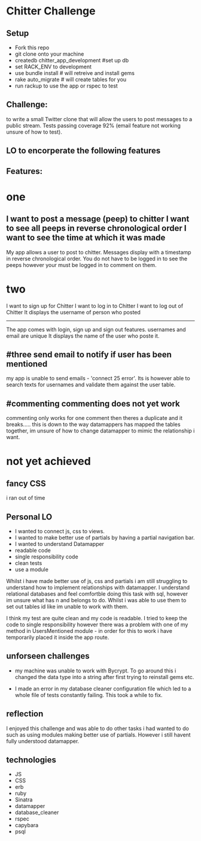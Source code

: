 Chitter Challenge
=================

## Setup

- Fork this repo 
- git clone onto your machine
- createdb chitter_app_development          #set up db
- set RACK_ENV to development
- use bundle install                        # will retreive and install gems 
- rake auto_migrate                         # will create tables for you
- run rackup to use the app or rspec to test


##
Challenge:
-------
to write a small Twitter clone that will allow the users to post messages to a public stream. Tests passing coverage 92% (email feature not working unsure of how to test).

## LO to encorperate the following features

Features:
-------

# one

I want to post a message (peep) to chitter
I want to see all peeps in reverse chronological order
I want to see the time at which it was made
------------
My app allows a user to post to chitter. Messages display with a timestamp in reverse chronological order. You do not have to be logged in to see the peeps however your must be logged in to comment on them.

# two
I want to sign up for Chitter
I want to log in to Chitter
I want to log out of Chitter
It displays the username of person who posted

------------
The app comes with login, sign up and sign out features.
usernames and email are unique
It displays the name of the user who poste it.

#three
send email to notify if user has been mentioned
-----------
my app is unable to send emails - 'connect 25 error'. Its is however able to search texts for usernames and validate them against the user table.

#commenting
commenting does not yet work
-----
commenting only works for one comment then theres a duplicate and it breaks..... 
this is down to the way datamappers has mapped the tables together, im unsure of how to change datamapper to mimic the relationship i want.

# not yet achieved

fancy CSS
------
i ran out of time


## Personal LO 

- I wanted to connect js, css to views. 
- I wanted to make better use of partials by having a partial navigation bar.
- I wanted to understand Datamapper
- readable code
- single responsibility code
- clean tests
- use a module

Whilst i have made better use of js, css and partials i am still struggling to understand how to implement relationships with datamapper. I understand relational databases and feel comfortble doing this task with sql, however im unsure what has n and belongs to do. Whilst i was able to use them to set out tables id like im unable to work with them.

I think my test are quite clean and my code is readable. I tried to keep the code to single responsibility however there was a problem with one of my method in UsersMentioned module - in order for this to work i have temporarily placed it inside the app route. 


## unforseen challenges 

- my machine was unable to work with Bycrypt. To go around this i changed the data type into a string after first trying to reinstall gems etc. 

- I made an error in my database cleaner configuration file which led to a whole file of tests constantly failing. This took a while to fix. 

## reflection 

I enjoyed this challenge and was able to do other tasks i had wanted to do such as using modules making better use of partials. However i still havent fully understood datamapper. 

## technologies

- JS
- CSS
- erb 
- ruby 
- Sinatra
- datamapper
- database_cleaner
- rspec
- capybara
- psql